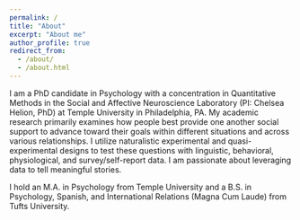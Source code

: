 ```yaml
---
permalink: /
title: "About"
excerpt: "About me"
author_profile: true
redirect_from: 
  - /about/
  - /about.html
---
```


I am a PhD candidate in Psychology with a concentration in Quantitative Methods in the Social and Affective Neuroscience Laboratory (PI: Chelsea Helion, PhD) at Temple University in Philadelphia, PA. My academic research primarily examines how people best provide one another social support to advance toward their goals within different situations and across various relationships. I utilize naturalistic experimental and quasi-experimental designs to test these questions with linguistic, behavioral, physiological, and survey/self-report data. I am passionate about leveraging data to tell meaningful stories. 

I hold an M.A. in Psychology from Temple University and a B.S. in Psychology, Spanish, and International Relations (Magna Cum Laude) from Tufts University.


